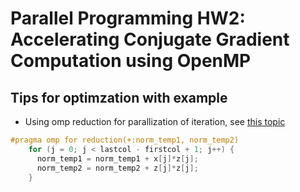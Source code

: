 # Parallel Programming HW2: Accelerating Conjugate Gradient Computation  using OpenMP

## Tips for optimzation with example

* Using omp reduction for parallization of iteration, see [this topic](https://blog.csdn.net/gengshenghong/article/details/7000685)
```c
#pragma omp for reduction(+:norm_temp1, norm_temp2)
    for (j = 0; j < lastcol - firstcol + 1; j++) {
      norm_temp1 = norm_temp1 + x[j]*z[j];
      norm_temp2 = norm_temp2 + z[j]*z[j];
    }
```